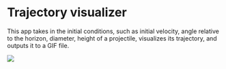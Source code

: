 # Trajectory visualizer
This app takes in the initial conditions, such as initial velocity, angle relative to the horizon, diameter, height of a projectile, visualizes its trajectory, and outputs it to a GIF file.



![](example.gif)